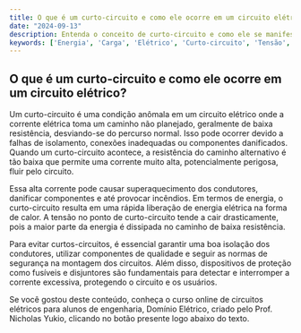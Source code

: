 ```yaml
---
title: O que é um curto-circuito e como ele ocorre em um circuito elétrico?
date: "2024-09-13"
description: Entenda o conceito de curto-circuito e como ele se manifesta em circuitos elétricos.
keywords: ['Energia', 'Carga', 'Elétrico', 'Curto-circuito', 'Tensão', 'Kirchhoff', 'Associação']
---
```


## O que é um curto-circuito e como ele ocorre em um circuito elétrico?

Um curto-circuito é uma condição anômala em um circuito elétrico onde a corrente elétrica toma um caminho não planejado, geralmente de baixa resistência, desviando-se do percurso normal. Isso pode ocorrer devido a falhas de isolamento, conexões inadequadas ou componentes danificados. Quando um curto-circuito acontece, a resistência do caminho alternativo é tão baixa que permite uma corrente muito alta, potencialmente perigosa, fluir pelo circuito.

Essa alta corrente pode causar superaquecimento dos condutores, danificar componentes e até provocar incêndios. Em termos de energia, o curto-circuito resulta em uma rápida liberação de energia elétrica na forma de calor. A tensão no ponto de curto-circuito tende a cair drasticamente, pois a maior parte da energia é dissipada no caminho de baixa resistência.

Para evitar curtos-circuitos, é essencial garantir uma boa isolação dos condutores, utilizar componentes de qualidade e seguir as normas de segurança na montagem dos circuitos. Além disso, dispositivos de proteção como fusíveis e disjuntores são fundamentais para detectar e interromper a corrente excessiva, protegendo o circuito e os usuários.

Se você gostou deste conteúdo, conheça o curso online de circuitos elétricos para alunos de engenharia, Domínio Elétrico, criado pelo Prof. Nicholas Yukio, clicando no botão presente logo abaixo do texto.